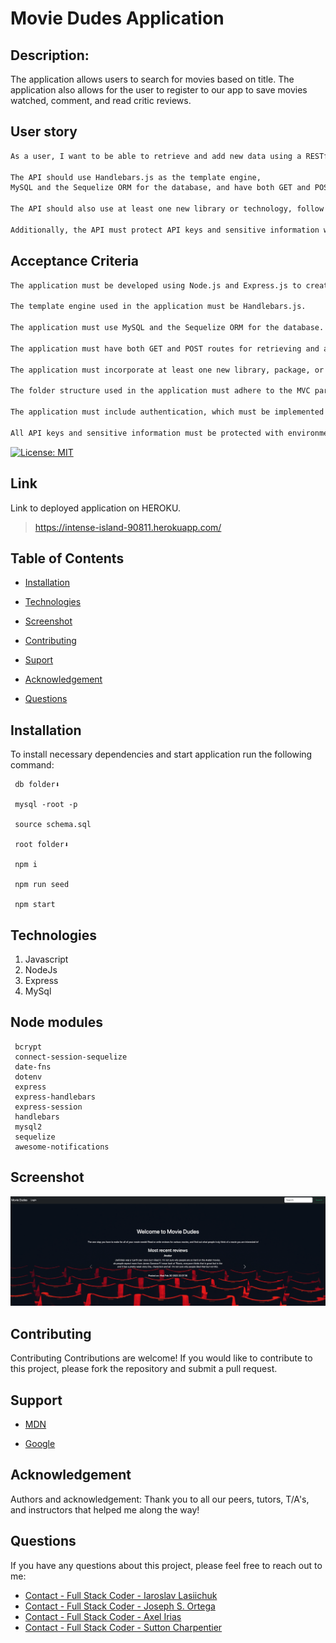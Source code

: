 # Movie Dudes Application

## Description: 
 The application allows users to search for movies based on title. The application also allows for the user to register to our app to save movies watched, comment, and read critic reviews.


## User story
```md
As a user, I want to be able to retrieve and add new data using a RESTful API built with Node.js and Express.js. 

The API should use Handlebars.js as the template engine, 
MySQL and the Sequelize ORM for the database, and have both GET and POST routes. 

The API should also use at least one new library or technology, follow the MVC paradigm folder structure, and include authentication using express-session and cookies.

Additionally, the API must protect API keys and sensitive information with environment variables, be deployed on Heroku with data, have a polished UI that is responsive and interactive, meet good-quality coding standards, and have a professional README with a unique name, description, and link to the deployed app.
 ```

 ## Acceptance Criteria
 ```md
The application must be developed using Node.js and Express.js to create a RESTful API.
	
The template engine used in the application must be Handlebars.js.
	
The application must use MySQL and the Sequelize ORM for the database.
	
The application must have both GET and POST routes for retrieving and adding new data.
	
The application must incorporate at least one new library, package, or technology that is not discussed.
	
The folder structure used in the application must adhere to the MVC paradigm.
	
The application must include authentication, which must be implemented using express-session and cookies.

All API keys and sensitive information must be protected with environment variables.
```

[![License: MIT](https://img.shields.io/badge/License-MIT-yellow.svg)](https://opensource.org/licenses/MIT)

## Link
Link to deployed application on HEROKU.
> https://intense-island-90811.herokuapp.com/


## Table of Contents
  
  * [Installation](#installation)

  * [Technologies](#technologies)

  * [Screenshot](#screenshot)
  
  * [Contributing](#contributing)

  * [Suport](#suport)

  * [Acknowledgement ](#Acknowledgement )
  
  * [Questions](#questions)

  ## Installation
  To install necessary dependencies and start application run the following command:
  
     db folder⬇️
     
     mysql -root -p

     source schema.sql

     root folder⬇️
     
     npm i

     npm run seed

     npm start


## Technologies
1. Javascript
2. NodeJs
3. Express
4. MySql

##  Node modules
     bcrypt
     connect-session-sequelize
     date-fns
     dotenv
     express
     express-handlebars
     express-session
     handlebars
     mysql2
     sequelize
     awesome-notifications

## Screenshot
![Screenshot](./public/img/Image.png)

## Contributing

Contributing
Contributions are welcome! If you would like to contribute to this project, please fork the repository and submit a pull request.

## Support

- [MDN](https://developer.mozilla.org/en-US/) 

- [Google](https://Google.com)


## Acknowledgement 

Authors and acknowledgement: Thank you to all our peers, tutors, T/A's, and instructors that helped me along the way!

## Questions

If you have any questions about this project, please feel free to reach out to me:
  
- [Contact - Full Stack Coder - Iaroslav Lasiichuk](mailto:lasiichuki@gmail.com)
- [Contact - Full Stack Coder - Joseph S. Ortega](mailto:MyAgentOrtega@gmail.com)
- [Contact - Full Stack Coder - Axel Irias](mailto:axel.irias12@gmail.com)
- [Contact - Full Stack Coder - Sutton Charpentier](mailto:uttoncharpentier@gmail.com)